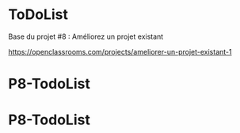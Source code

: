 ToDoList
========

Base du projet #8 : Améliorez un projet existant

https://openclassrooms.com/projects/ameliorer-un-projet-existant-1
# P8-TodoList
# P8-TodoList
